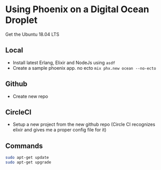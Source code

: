 # Using Phoenix on a Digital Ocean Droplet

Get the Ubuntu 18.04 LTS

## Local

- Install latest Erlang, Elixir and NodeJs using `asdf`
- Create a sample phoenix app. no ecto `mix phx.new ocean --no-ecto`

## Github

- Create new repo

## CircleCI

- Setup a new project from the new github repo (Circle CI recognizes elixir and gives me a proper config file for it)

## Commands

``` bash
sudo apt-get update
sudo apt-get upgrade
```
